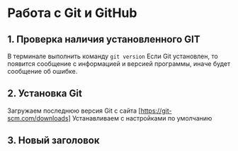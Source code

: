 # **Работа с Git и GitHub**
## 1. Проверка наличия установленного GIT
В терминале выполнить команду `git version`
Если Git установлен, то появится сообщение с информацией и версией программы, иначе будет сообщение об ошибке.
## 2. Установка Git
Загружаем последнюю версия Git с сайта [https://git-scm.com/downloads] Устанавливаем с настройками по умолчанию
## 3. Новый заголовок